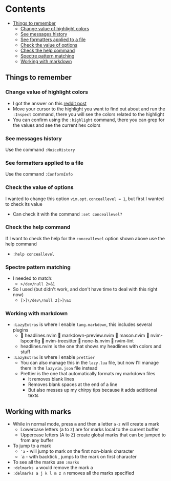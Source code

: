 # Contents

<!-- toc -->

- [Things to remember](#things-to-remember)
  - [Change value of highlight colors](#change-value-of-highlight-colors)
  - [See messages history](#see-messages-history)
  - [See formatters applied to a file](#see-formatters-applied-to-a-file)
  - [Check the value of options](#check-the-value-of-options)
  - [Check the help command](#check-the-help-command)
  - [Spectre pattern matching](#spectre-pattern-matching)
  - [Working with markdown](#working-with-markdown)

<!-- tocstop -->

## Things to remember

### Change value of highlight colors

- I got the answer on this [reddit post](https://www.reddit.com/r/neovim/comments/1alflp1/can_someone_please_help_me_changing_these_colors/)
- Move your cursor to the highlight you want to find out about and run the
  `:Inspect` command, there you will see the colors related to the highlight
- You can confirm using the `:highlight` command, there you can grep for the
  values and see the current hex colors

### See messages history

Use the command `:NoiceHistory`

### See formatters applied to a file

Use the command `:ConformInfo`

### Check the value of options

I wanted to change this option `vim.opt.conceallevel = 1`, but first I wanted
to check its value

- Can check it with the command `:set conceallevel?`

### Check the help command

If I want to check the help for the `conceallevel` option shown above use the
help command

- `:help conceallevel`

### Spectre pattern matching

- I needed to match:
  - `>/dev/null 2>&1`
- So I used (but didn't work, and don't have time to deal with this right now)
  - `[>]\/dev\/null 2[>]\&1`

### Working with markdown

- `:LazyExtras` is where I enable `lang.markdown`, this includes several plugins
  -  headlines.nvim  markdown-preview.nvim  mason.nvim  nvim-lspconfig
     nvim-treesitter  none-ls.nvim  nvim-lint
  - headlines.nvim is the one that shows my headlines with colors and stuff
- `:LazyExtras` is where I enable `prettier`
  - You can also manage this in the `lazy.lua` file, but now I'll manage them in
    the `lazyvim.json` file instead
  - Prettier is the one that automatically formats my markdown files
    - It removes blank lines
    - Removes blank spaces at the end of a line
    - But also messes up my chirpy tips because it adds
      additional texts

## Working with marks

- While in normal mode, press `m` and then a letter `a-z` will create a mark
  - Lowercase letters (a to z) are for marks local to the current buffer
  - Uppercase letters (A to Z) create global marks that can be jumped to from
    any buffer
- To jump to a mark
  - `'a` - will jump to mark on the first non-blank character
  - \`a - with backtick , jumps to the mark on first character
- To see all the marks use `:marks`
- `:delmarks a` would remove the mark a
- `:delmarks a j k l m z n` removes all the marks specified
